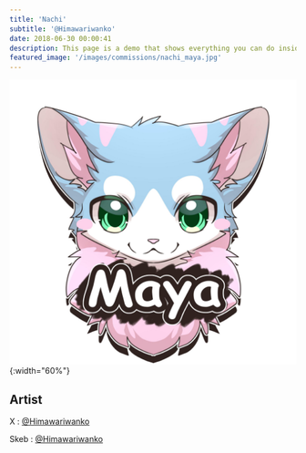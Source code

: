 ```yaml
---
title: 'Nachi'
subtitle: '@Himawariwanko'
date: 2018-06-30 00:00:41
description: This page is a demo that shows everything you can do inside portfolio and blog posts.
featured_image: '/images/commissions/nachi_maya.jpg'
---
```


![](/images/commissions/nachi_maya.jpg){:width="60%"}

## Artist

X : [@Himawariwanko](https://twitter.com/Himawariwanko)

Skeb : [@Himawariwanko](https://skeb.jp/@Himawariwanko)